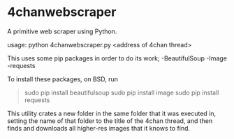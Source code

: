 # 4chanwebscraper
A primitive web scraper using Python. 

usage: python 4chanwebscraper.py <address of 4chan thread>

This uses some pip packages in order to do its work;
-BeautifulSoup
-Image
-requests

To install these packages, on BSD, run

> sudo pip install beautifulsoup
> sudo pip install image
> sudo pip install requests

This utility crates a new folder in the same folder that it was executed in, setting the name of that
folder to the title of the 4chan thread, and then finds and downloads all higher-res images that
it knows to find.
